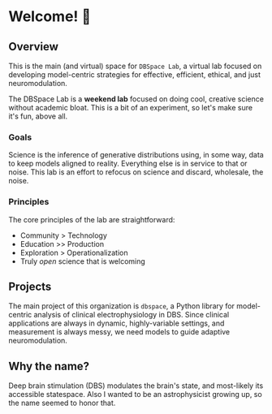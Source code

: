 # Welcome! 👋

## Overview
This is the main (and virtual) space for ```DBSpace Lab```, a virtual lab focused on developing model-centric strategies for effective, efficient, ethical, and just neuromodulation.

The DBSpace Lab is a **weekend lab** focused on doing cool, creative science without academic bloat.
This is a bit of an experiment, so let's make sure it's fun, above all.

### Goals
Science is the inference of generative distributions using, in some way, data to keep models aligned to reality. 
Everything else is in service to that or noise.
This lab is an effort to refocus on science and discard, wholesale, the noise.

### Principles

The core principles of the lab are straightforward:
* Community > Technology
* Education >> Production
* Exploration > Operationalization
* Truly _open_ science that is welcoming

## Projects
The main project of this organization is ```dbspace```, a Python library for model-centric analysis of clinical electrophysiology in DBS.
Since clinical applications are always in dynamic, highly-variable settings, and measurement is always messy, we need models to guide adaptive neuromodulation.

## Why the name?
Deep brain stimulation (DBS) modulates the brain's state, and most-likely its accessible statespace.
Also I wanted to be an astrophysicist growing up, so the name seemed to honor that.
